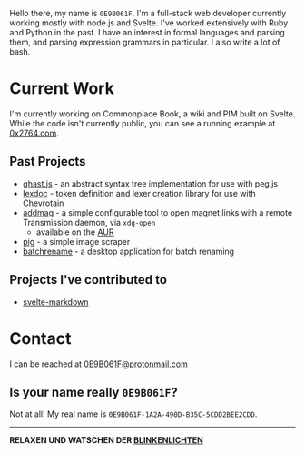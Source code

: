 Hello there, my name is `0E9B061F`. I'm a full-stack web developer currently
working mostly with node.js and Svelte. I've worked extensively with Ruby and
Python in the past. I have an interest in formal languages and parsing
them, and parsing expression grammars in particular. I also write a lot of
bash.

# Current Work

I'm currently working on Commonplace Book, a wiki and PIM built on Svelte. While
the code isn't currently public, you can see a running example at
[0x2764.com](https://0x2764.com).

## Past Projects

* [ghast.js](https://github.com/0E9B061F/ghast.js) - an abstract syntax tree
  implementation for use with peg.js
* [lexdoc](https://github.com/0E9B061F/lexdoc) - token definition and lexer
  creation library for use with Chevrotain
* [addmag](https://github.com/pablo-abc/svelte-markdown) - a simple configurable
  tool to open magnet links with a remote Transmission daemon, via `xdg-open`
  * available on the [AUR](https://aur.archlinux.org/packages/addmag)
* [pig](https://github.com/0E9B061F/pig) - a simple image scraper
* [batchrename](https://github.com/0E9B061F/batchrename) - a desktop application
  for batch renaming

## Projects I've contributed to

* [svelte-markdown](https://github.com/pablo-abc/svelte-markdown)

# Contact

I can be reached at 0E9B061F@protonmail.com

## Is your name really `0E9B061F`?

Not at all! My real name is `0E9B061F-1A2A-490D-B35C-5CDD2BEE2CDD`.

---

**RELAXEN UND WATSCHEN DER [BLINKENLICHTEN](https://en.wikipedia.org/wiki/Blinkenlights)**
